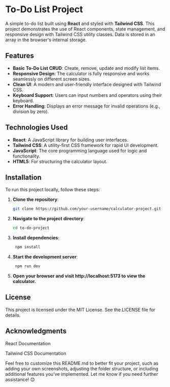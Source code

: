 
# To-Do List Project

A simple to-do list built using **React** and styled with **Tailwind CSS**. This project demonstrates the use of React components, state management, and responsive design with Tailwind CSS utility classes.
Data is stored in an array in the browser's internal storage. 

## Features

- **Basic To-Do List CRUD**: Create, remove, update and modify list items. 
- **Responsive Design**: The calculator is fully responsive and works seamlessly on different screen sizes.
- **Clean UI**: A modern and user-friendly interface designed with Tailwind CSS.
- **Keyboard Support**: Users can input numbers and operators using their keyboard.
- **Error Handling**: Displays an error message for invalid operations (e.g., division by zero).

## Technologies Used

- **React**: A JavaScript library for building user interfaces.
- **Tailwind CSS**: A utility-first CSS framework for rapid UI development.
- **JavaScript**: The core programming language used for logic and functionality.
- **HTML5**: For structuring the calculator layout.

## Installation

To run this project locally, follow these steps:

1. **Clone the repository**:
   ```bash
   git clone https://github.com/your-username/calculator-project.git
2. **Navigate to the project directory**:
   ```bash
   cd to-do-project
   
3. **Install dependencies**:
   ```bash
    npm install

4. **Start the development server**:
   ```bash
    npm run dev

5. **Open your browser and visit http://localhost:5173 to view the calculator.**

## License
This project is licensed under the MIT License. See the LICENSE file for details.

## Acknowledgments

React Documentation

Tailwind CSS Documentation

Feel free to customize this README.md to better fit your project, such as adding your own screenshots, adjusting the folder structure, or including additional features you’ve implemented. Let me know if you need further assistance! 😊


